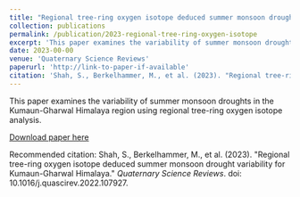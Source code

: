 ```yaml
---
title: "Regional tree-ring oxygen isotope deduced summer monsoon drought variability for Kumaun-Gharwal Himalaya"
collection: publications
permalink: /publication/2023-regional-tree-ring-oxygen-isotope
excerpt: 'This paper examines the variability of summer monsoon droughts in the Kumaun-Gharwal Himalaya region using regional tree-ring oxygen isotope analysis.'
date: 2023-00-00
venue: 'Quaternary Science Reviews'
paperurl: 'http://link-to-paper-if-available'
citation: 'Shah, S., Berkelhammer, M., et al. (2023). "Regional tree-ring oxygen isotope deduced summer monsoon drought variability for Kumaun-Gharwal Himalaya." <i>Quaternary Science Reviews</i>. doi: 10.1016/j.quascirev.2022.107927.'
---
```

This paper examines the variability of summer monsoon droughts in the Kumaun-Gharwal Himalaya region using regional tree-ring oxygen isotope analysis.

[Download paper here](http://link-to-paper-if-available)

Recommended citation: Shah, S., Berkelhammer, M., et al. (2023). "Regional tree-ring oxygen isotope deduced summer monsoon drought variability for Kumaun-Gharwal Himalaya." <i>Quaternary Science Reviews</i>. doi: 10.1016/j.quascirev.2022.107927.
